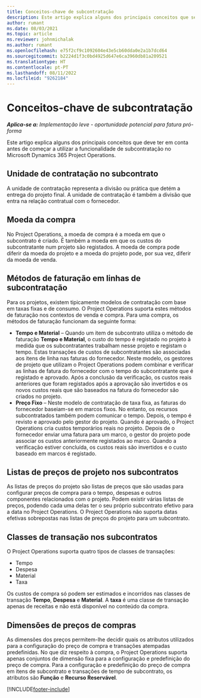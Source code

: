 ```yaml
---
title: Conceitos-chave de subcontratação
description: Este artigo explica alguns dos principais conceitos que se aplicam à subcontratação no Microsoft Dynamics 365 Project Operations.
author: rumant
ms.date: 08/03/2021
ms.topic: article
ms.reviewer: johnmichalak
ms.author: rumant
ms.openlocfilehash: e75f2cf9c1092604e43e5cb60dda0e2a1b7dcd64
ms.sourcegitcommit: b2224d1f3c0bd4925d647e6ca3960db81a209521
ms.translationtype: HT
ms.contentlocale: pt-PT
ms.lasthandoff: 08/11/2022
ms.locfileid: "9262184"
---
```

# <a name="key-concepts-in-subcontracting"></a>Conceitos-chave de subcontratação


_**Aplica-se a:** Implementação leve - oportunidade potencial para fatura pró-forma_

Este artigo explica alguns dos principais conceitos que deve ter em conta antes de começar a utilizar a funcionalidade de subcontratação no Microsoft Dynamics 365 Project Operations.

## <a name="contracting-unit-on-the-subcontract"></a>Unidade de contratação no subcontrato

A unidade de contratação representa a divisão ou prática que detém a entrega do projeto final. A unidade de contratação é também a divisão que entra na relação contratual com o fornecedor.

## <a name="purchase-currency"></a>Moeda da compra

No Project Operations, a moeda de compra é a moeda em que o subcontrato é criado. É também a moeda em que os custos do subcontratante num projeto são registados. A moeda de compra pode diferir da moeda do projeto e a moeda do projeto pode, por sua vez, diferir da moeda de venda.

## <a name="billing-methods-on-subcontract-lines"></a>Métodos de faturação em linhas de subcontratação

Para os projetos, existem tipicamente modelos de contratação com base em taxas fixas e de consumo. O Project Operations suporta estes métodos de faturação nos contextos de venda e compra. Para uma compra, os métodos de faturação funcionam da seguinte forma:

- **Tempo e Material** – Quando um item de subcontrato utiliza o método de faturação **Tempo e Material**, o custo do tempo é registado no projeto à medida que os subcontratantes trabalham nesse projeto e registam o tempo. Estas transações de custos de subcontratantes são associadas aos itens de linha nas faturas do fornecedor. Neste modelo, os gestores de projeto que utilizam o Project Operations podem combinar e verificar as linhas de fatura do fornecedor com o tempo do subcontratante que é registado e aprovado. Após a conclusão da verificação, os custos reais anteriores que foram registados após a aprovação são invertidos e os novos custos reais que são baseados na fatura do fornecedor são criados no projeto.
- **Preço Fixo** – Neste modelo de contratação de taxa fixa, as faturas do fornecedor baseiam-se em marcos fixos. No entanto, os recursos subcontratados também podem comunicar o tempo. Depois, o tempo é revisto e aprovado pelo gestor do projeto. Quando é aprovado, o Project Operations cria custos temporários reais no projeto. Depois de o fornecedor enviar uma fatura para um marco, o gestor do projeto pode associar os custos anteriormente registados ao marco. Quando a verificação estiver concluída, os custos reais são invertidos e o custo baseado em marcos é registado.

## <a name="project-price-lists-on-subcontracts"></a>Listas de preços de projeto nos subcontratos

As listas de preços do projeto são listas de preços que são usadas para configurar preços de compra para o tempo, despesas e outros componentes relacionados com o projeto. Podem existir várias listas de preços, podendo cada uma delas ter o seu próprio subcontrato efetivo para a data no Project Operations. O Project Operations não suporta datas efetivas sobrepostas nas listas de preços do projeto para um subcontrato.

## <a name="transaction-classes-on-subcontracts"></a>Classes de transação nos subcontratos

O Project Operations suporta quatro tipos de classes de transações:

- Tempo
- Despesa
- Material
- Taxa

Os custos de compra só podem ser estimados e incorridos nas classes de transação **Tempo**, **Despesa** e **Material**. A **taxa** é uma classe de transação apenas de receitas e não está disponível no conteúdo da compra.

## <a name="purchase-pricing-dimensions"></a>Dimensões de preços de compras

As dimensões dos preços permitem-lhe decidir quais os atributos utilizados para a configuração do preço de compra e transações atempadas predefinidas. No que diz respeito à compra, o Project Operations suporta apenas conjuntos de dimensão fixa para a configuração e predefinição do preço de compra. Para a configuração e predefinição do preço de compra em itens de subcontrato e transações de tempo de subcontrato, os atributos são **Função** e **Recurso Reservável**.

[!INCLUDE[footer-include](../../includes/footer-banner.md)]
